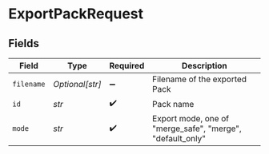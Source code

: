 # ExportPackRequest


## Fields

| Field                                                     | Type                                                      | Required                                                  | Description                                               |
| --------------------------------------------------------- | --------------------------------------------------------- | --------------------------------------------------------- | --------------------------------------------------------- |
| `filename`                                                | *Optional[str]*                                           | :heavy_minus_sign:                                        | Filename of the exported Pack                             |
| `id`                                                      | *str*                                                     | :heavy_check_mark:                                        | Pack name                                                 |
| `mode`                                                    | *str*                                                     | :heavy_check_mark:                                        | Export mode, one of "merge_safe", "merge", "default_only" |